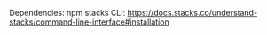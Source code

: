 Dependencies:
npm
stacks CLI: https://docs.stacks.co/understand-stacks/command-line-interface#installation
